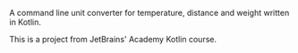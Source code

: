 A command line unit converter for temperature, distance and weight written in Kotlin.

This is a project from JetBrains' Academy Kotlin course.